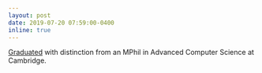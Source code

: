 ```yaml
---
layout: post
date: 2019-07-20 07:59:00-0400
inline: true
---
```


[Graduated](/assets/img/cambridge_graduation.jpg) with distinction from an MPhil in Advanced Computer Science at Cambridge.

